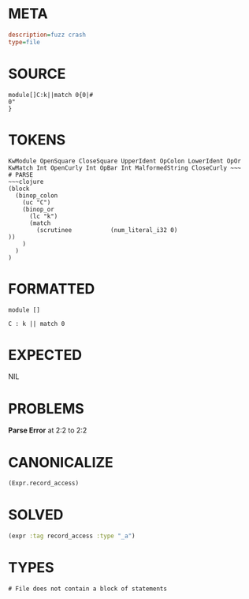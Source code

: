 # META
~~~ini
description=fuzz crash
type=file
~~~
# SOURCE
~~~roc
module[]C:k||match 0{0|#
0"
}
~~~
# TOKENS
~~~text
KwModule OpenSquare CloseSquare UpperIdent OpColon LowerIdent OpOr KwMatch Int OpenCurly Int OpBar Int MalformedString CloseCurly ~~~
# PARSE
~~~clojure
(block
  (binop_colon
    (uc "C")
    (binop_or
      (lc "k")
      (match
        (scrutinee           (num_literal_i32 0)
))
    )
  )
)
~~~
# FORMATTED
~~~roc
module []

C : k || match 0
~~~
# EXPECTED
NIL
# PROBLEMS
**Parse Error**
at 2:2 to 2:2

# CANONICALIZE
~~~clojure
(Expr.record_access)
~~~
# SOLVED
~~~clojure
(expr :tag record_access :type "_a")
~~~
# TYPES
~~~roc
# File does not contain a block of statements
~~~
